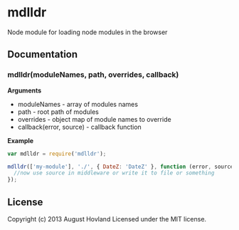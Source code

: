 # mdlldr

Node module for loading node modules in the browser

## Documentation

### mdlldr(moduleNames, path, overrides, callback)

__Arguments__

* moduleNames - array of modules names
* path - root path of modules
* overrides - object map of module names to override
* callback(error, source) - callback function

__Example__

```javascript
var mdlldr = require('mdlldr');

mdlldr(['my-module'], './', { DateZ: 'DateZ' }, function (error, source) {
  //now use source in middleware or write it to file or something
});
```

## License
Copyright (c) 2013 August Hovland
Licensed under the MIT license.